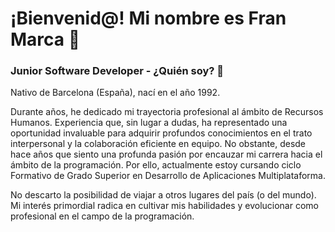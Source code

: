 # ¡Bienvenid@! Mi nombre es Fran Marca 👋
### Junior Software Developer - ¿Quién soy? 👀

Nativo de Barcelona (España), nací en el año 1992.

Durante años, he dedicado mi trayectoria profesional al ámbito de Recursos Humanos. Experiencia que, sin lugar a dudas, ha representado una oportunidad invaluable para adquirir profundos conocimientos en el trato interpersonal y la colaboración eficiente en equipo. No obstante, desde hace años que siento una profunda pasión por encauzar mi carrera hacia el ámbito de la programación. Por ello, actualmente estoy cursando ciclo Formativo de Grado Superior en Desarrollo de Aplicaciones Multiplataforma.

No descarto la posibilidad de viajar a otros lugares del país (o del mundo). Mi interés primordial radica en cultivar mis habilidades y evolucionar como profesional en el campo de la programación.

<!--
**MHFRAN/mhfran** is a ✨ _special_ ✨ repository because its `README.md` (this file) appears on your GitHub profile.

Here are some ideas to get you started:

- 🔭 I’m currently working on ...
- 🌱 I’m currently learning ...
- 👯 I’m looking to collaborate on ...
- 🤔 I’m looking for help with ...
- 💬 Ask me about ...
- 📫 How to reach me: ...
- 😄 Pronouns: ...
- ⚡ Fun fact: ...
-->
